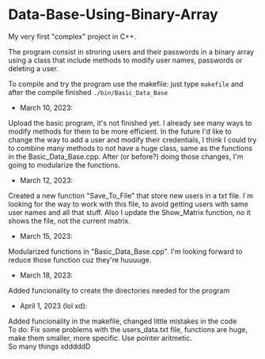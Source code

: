 # Data-Base-Using-Binary-Array
My very first "complex" project in C++.

The program consist in stroring users and their passwords in a binary array using a class that include methods to modify user names, passwords or deleting a user. 

To compile and try the program use the makefile: just type `makefile` and after the compile finished `./bin/Basic_Data_Base`

- March 10, 2023:

Upload the basic program, it's not finished yet. I already see many ways to modify methods for them to be more efficient. In the future I'd like to change the way to add a user and modify their credentials, I think I could try to combine many methods to not have a huge class, same as the functions in the Basic_Data_Base.cpp. After (or before?) doing those changes, I'm going to modularize the functions. 

- March 12, 2023:

Created a new function "Save_To_File" that store new users in a txt file. I´m looking for the way to work with this 
file, to avoid getting users with same user names and all that stuff. Also I update the Show_Matrix function, no it 
shows the file, not the current matrix.

- March 15, 2023:

Modularized functions in "Basic_Data_Base.cpp". I'm looking forward to reduce those function cuz they're huuuuge.

- March 18, 2023:

Added funcionality to create the directories needed for the program

- April 1, 2023 (lol xd):

Added funcionality in the makefile, changed little mistakes in the code  
To do: Fix some problems with the users_data.txt file, functions are huge, make them smaller, more specific. Use pointer aritmetic.  
So many things xdddddD 
